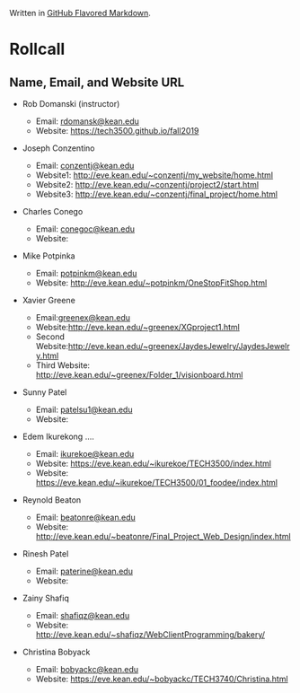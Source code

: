 Written in [GitHub Flavored Markdown](https://help.github.com/articles/github-flavored-markdown).

Rollcall
========

Name, Email, and Website URL
-------------------------------------------------
* Rob Domanski (instructor)
    * Email: rdomansk@kean.edu
    * Website:  https://tech3500.github.io/fall2019

* Joseph Conzentino
     * Email: conzentj@kean.edu
     * Website1: http://eve.kean.edu/~conzentj/my_website/home.html
     * Website2: http://eve.kean.edu/~conzentj/project2/start.html
     * Website3: http://eve.kean.edu/~conzentj/final_project/home.html

 * Charles Conego
    * Email: conegoc@kean.edu
    * Website: 

* Mike Potpinka
   * Email: potpinkm@kean.edu
   * Website: http://eve.kean.edu/~potpinkm/OneStopFitShop.html

 * Xavier Greene
   * Email:greenex@kean.edu
   * Website:http://eve.kean.edu/~greenex/XGproject1.html
   * Second Website:http://eve.kean.edu/~greenex/JaydesJewelry/JaydesJewelry.html
   * Third Website: http://eve.kean.edu/~greenex/Folder_1/visionboard.html
   
* Sunny Patel
    * Email: patelsu1@kean.edu
    * Website:
   
* Edem Ikurekong ....
    * Email: ikurekoe@kean.edu
    * Website: https://eve.kean.edu/~ikurekoe/TECH3500/index.html
     * Website: https://eve.kean.edu/~ikurekoe/TECH3500/01_foodee/index.html

 * Reynold Beaton
    * Email: beatonre@kean.edu
    * Website: http://eve.kean.edu/~beatonre/Final_Project_Web_Design/index.html
    
    
 
 * Rinesh Patel
   * Email: paterine@kean.edu
   * Website: 

* Zainy Shafiq
   * Email: shafiqz@kean.edu
   * Website: http://eve.kean.edu/~shafiqz/WebClientProgramming/bakery/
   
* Christina Bobyack
   * Email: bobyackc@kean.edu
   * Website: https://eve.kean.edu/~bobyackc/TECH3740/Christina.html
